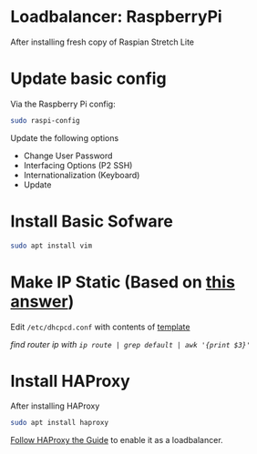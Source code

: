 # Loadbalancer: RaspberryPi
After installing fresh copy of Raspian Stretch Lite

# Update basic config
Via the Raspberry Pi config:
```bash
sudo raspi-config
```
Update the following options
- Change User Password
- Interfacing Options (P2 SSH)
- Internationalization (Keyboard)
- Update 

# Install Basic Sofware
```bash
sudo apt install vim
```
# Make IP Static (Based on [this answer](https://raspberrypi.stackexchange.com/a/74428))
Edit `/etc/dhcpcd.conf` with contents of [template](./templates/dhcpcd.conf)

*find router ip with `ip route | grep default | awk '{print $3}'`*

# Install HAProxy
After installing HAProxy
```bash
sudo apt install haproxy
```
[Follow HAProxy the Guide](./README.haproxy.md) to enable it as a loadbalancer.

